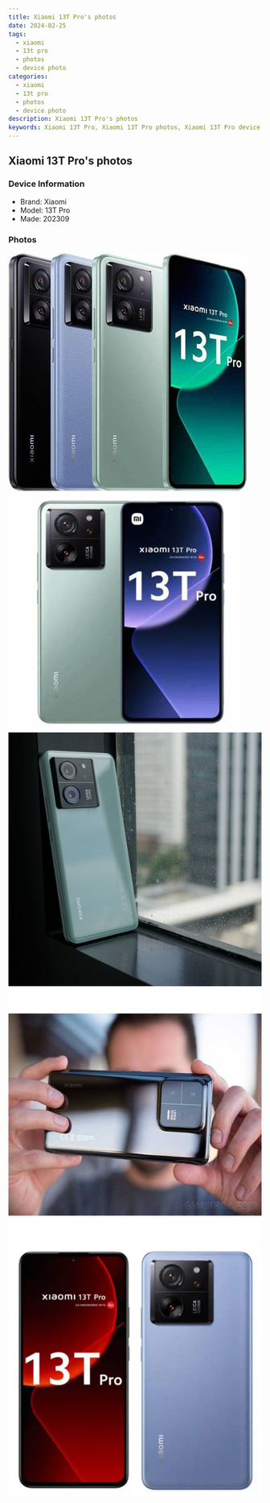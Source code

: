 ```yaml
---
title: Xiaomi 13T Pro's photos
date: 2024-02-25
tags: 
  - xiaomi
  - 13t pro
  - photos
  - device photo
categories: 
  - xiaomi
  - 13t pro
  - photos
  - device photo
description: Xiaomi 13T Pro's photos
keywords: Xiaomi 13T Pro, Xiaomi 13T Pro photos, Xiaomi 13T Pro device photo
---
```


## Xiaomi 13T Pro's photos

### Device Information

- Brand: Xiaomi
- Model: 13T Pro
- Made: 202309

### Photos

![/images/best-assets/devices/xiaomi/xiaomi-13t-pro/1.jpg](/images/best-assets/devices/xiaomi/xiaomi-13t-pro/1.jpg)
![/images/best-assets/devices/xiaomi/xiaomi-13t-pro/2.jpg](/images/best-assets/devices/xiaomi/xiaomi-13t-pro/2.jpg)
![/images/best-assets/devices/xiaomi/xiaomi-13t-pro/3.jpg](/images/best-assets/devices/xiaomi/xiaomi-13t-pro/3.jpg)
![/images/best-assets/devices/xiaomi/xiaomi-13t-pro/4.jpg](/images/best-assets/devices/xiaomi/xiaomi-13t-pro/4.jpg)
![/images/best-assets/devices/xiaomi/xiaomi-13t-pro/5.jpg](/images/best-assets/devices/xiaomi/xiaomi-13t-pro/5.jpg)
